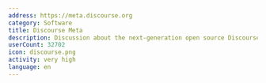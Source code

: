 ```yaml
---
address: https://meta.discourse.org
category: Software
title: Discourse Meta
description: Discussion about the next-generation open source Discourse forum software
userCount: 32702
icon: discourse.png
activity: very high
language: en
---
```

